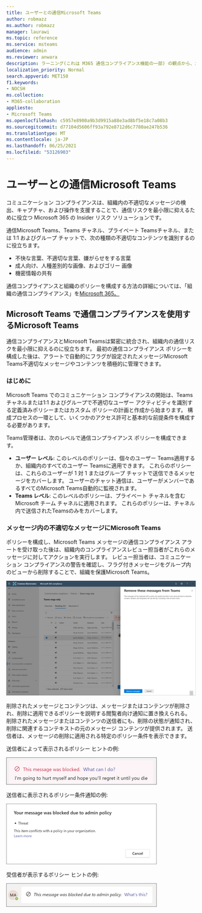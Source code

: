 ```yaml
---
title: ユーザーとの通信Microsoft Teams
author: robmazz
ms.author: robmazz
manager: laurawi
ms.topic: reference
ms.service: msteams
audience: admin
ms.reviewer: anwara
description: ラーニング(これは M365 通信コンプライアンス機能の一部) の観点から、insider リスク ソリューション セットの一部である通信コンプライアンスについて説明します (Microsoft Teams)。
localization_priority: Normal
search.appverid: MET150
f1.keywords:
- NOCSH
ms.collection:
- M365-collaboration
appliesto:
- Microsoft Teams
ms.openlocfilehash: c5957e8900a9b3d9915a88e3ad8bf5e18c7a08b3
ms.sourcegitcommit: d77104d5606ff93a792e8712d6c7780ae247b536
ms.translationtype: MT
ms.contentlocale: ja-JP
ms.lasthandoff: 06/25/2021
ms.locfileid: "53126903"
---
```

# <a name="communication-compliance-with-microsoft-teams"></a>ユーザーとの通信Microsoft Teams

コミュニケーション コンプライアンスは、組織内の不適切なメッセージの検出、キャプチャ、および操作を支援することで、通信リスクを最小限に抑えるために役立つ Microsoft 365 の Insider リスク ソリューションです。

通信Microsoft Teams、Teams チャネル、プライベート Teams[](/microsoft-365/compliance/communication-compliance-feature-reference)チャネル、または 1:1 およびグループ チャットで、次の種類の不適切なコンテンツを識別するのに役立ちます。

- 不快な言葉、不適切な言葉、嫌がらせをする言葉
- 成人向け、人種差別的な画像、およびゴリー 画像
- 機密情報の共有

通信コンプライアンスと組織のポリシーを構成する方法の詳細については、「組織の通信コンプライアンス」を[Microsoft 365。](/microsoft-365/compliance/communication-compliance)

## <a name="how-to-use-communication-compliance-in-microsoft-teams"></a>Microsoft Teams で通信コンプライアンスを使用するMicrosoft Teams

通信コンプライアンスとMicrosoft Teamsは緊密に統合され、組織内の通信リスクを最小限に抑えるのに役立ちます。 最初の通信コンプライアンス ポリシーを構成した後は、アラートで自動的にフラグが設定されたメッセージMicrosoft Teams不適切なメッセージやコンテンツを積極的に管理できます。

### <a name="getting-started"></a>はじめに

Microsoft Teams でのコミュニケーション コンプライアンスの開始は、Teams チャネルまたは[](/microsoft-365/compliance/communication-compliance-plan)1:1 およびグループで不適切なユーザー アクティビティを識別する定義済みポリシーまたはカスタム ポリシーの計画と作成から始まります。 構成プロセスの一環として、いくつかのアクセス[](/microsoft-365/compliance/communication-compliance-configure)許可と基本的な前提条件を構成する必要があります。

Teams管理者は、次のレベルで通信コンプライアンス ポリシーを構成できます。

- **ユーザー レベル**: このレベルのポリシーは、個々のユーザー Teams適用するか、組織内のすべてのユーザー Teamsに適用できます。 これらのポリシーは、これらのユーザーが 1 対 1 またはグループ チャットで送信できるメッセージをカバーします。 ユーザーのチャット通信は、ユーザーがメンバーであるすべてのMicrosoft Teams自動的に監視されます。
- **Teams レベル**: このレベルのポリシーは、プライベート チャネルを含む Microsoft チーム チャネルに適用されます。 これらのポリシーは、チャネル内で送信されたTeamsのみをカバーします。

### <a name="act-on-inappropriate-messages-in-microsoft-teams"></a>メッセージ内の不適切なメッセージにMicrosoft Teams

ポリシーを構成し、Microsoft Teams メッセージの通信コンプライアンス アラートを受け取った後は、組織内のコンプライアンスレビュー担当者がこれらのメッセージに対してアクションを実行します。 レビュー担当者は、コミュニケーション コンプライアンスの警告を確認し、フラグ付きメッセージをグループ内のビューから削除することで、組織を保護Microsoft Teams。

![メッセージを削除Teams](./media/communication-compliance-remove-teams-message.png)

削除されたメッセージとコンテンツは、メッセージまたはコンテンツが削除され、削除に適用できるポリシーを説明する閲覧者向け通知に置き換えられる。 削除されたメッセージまたはコンテンツの送信者にも、削除の状態が通知され、削除に関連するコンテキストの元のメッセージ コンテンツが提供されます。 送信者は、メッセージの削除に適用される特定のポリシー条件を表示できます。

送信者によって表示されるポリシー ヒントの例:

![送信者のポリシー ヒント](./media/communication-compliance-warning-1.png)

送信者に表示されるポリシー条件通知の例:

![送信者のポリシー条件情報](./media/communication-compliance-warning-2.png)

受信者が表示するポリシー ヒントの例:

![受信者のポリシー ヒント](./media/communication-compliance-warning-3.png)